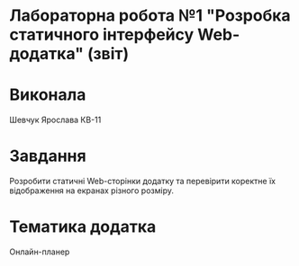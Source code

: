 # Лабораторна робота №1 "Розробка статичного інтерфейсу Web-додатка" (звіт)
# Виконала
Шевчук Ярослава КВ-11
# Завдання
Розробити статичні Web-сторінки додатку та перевірити коректне їх відображення на екранах різного розміру.
# Тематика додатка
Онлайн-планер
